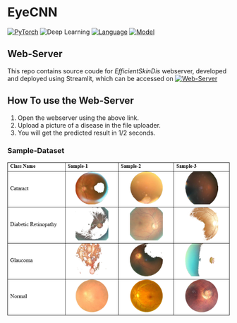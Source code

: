 # EyeCNN

[![PyTorch](https://img.shields.io/badge/Framework-PyTorch-79FEE1)](https://pytorch.org)
![Deep Learning](https://img.shields.io/badge/Type-Deep%20Learning-FFAE42)
[![Language](https://img.shields.io/badge/Language-Python-0000FF)](https://www.python.org/)
[![Model](https://img.shields.io/badge/Model-EfficientNet%20B3-79FFB2)](https://pytorch.org/vision/main/models/generated/torchvision.models.efficientnet_b2.html)

## Web-Server
This repo contains source coude for *EfficientSkinDis* webserver, developed and deployed using Streamlit, which can be accessed on [![Web-Server](https://img.shields.io/badge/WebServer-Streamlit-808080)](https://abdulrafay97-eyecnn-app-rd9wgz.streamlit.app/)

## How To use the Web-Server
1) Open the webserver using the above link.
2) Upload a picture of a disease in the file uploader.
3) You will get the predicted result in 1/2 seconds.

### Sample-Dataset
![](Sample-Images/Capture.PNG)
